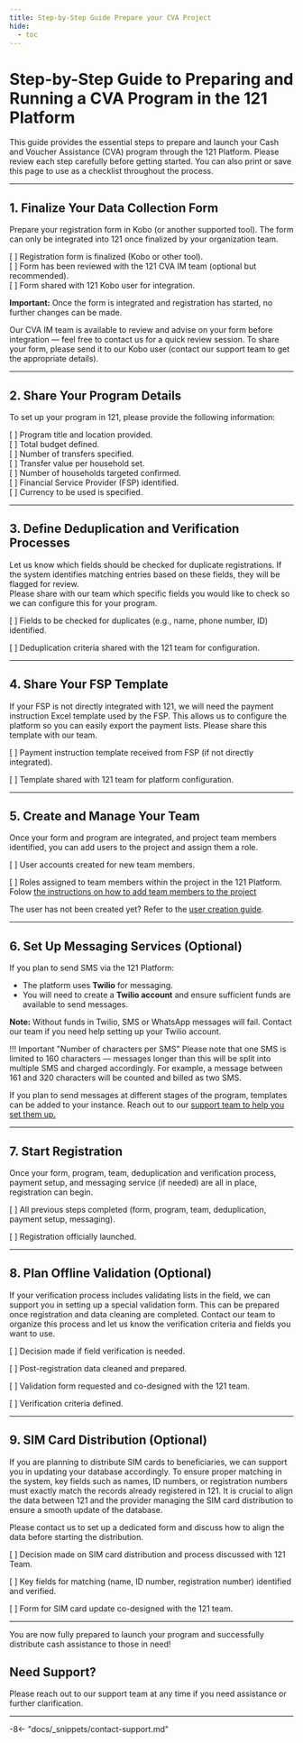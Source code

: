 ```yaml
---
title: Step-by-Step Guide Prepare your CVA Project
hide:
  - toc
---
```


# Step-by-Step Guide to Preparing and Running a CVA Program in the 121 Platform

This guide provides the essential steps to prepare and launch your Cash and Voucher Assistance (CVA) program through the 121 Platform. Please review each step carefully before getting started. You can also print or save this page to use as a checklist throughout the process.

---

## 1. Finalize Your Data Collection Form  

Prepare your registration form in Kobo (or another supported tool). The form can only be integrated into 121 once finalized by your organization team.

 [ ] Registration form is finalized (Kobo or other tool).  
 [ ] Form has been reviewed with the 121 CVA IM team (optional but recommended).  
 [ ] Form shared with 121 Kobo user for integration.

**Important:** Once the form is integrated and registration has started, no further changes can be made.  

Our CVA IM team is available to review and advise on your form before integration — feel free to contact us for a quick review session.
To share your form, please send it to our Kobo user (contact our support team to get the appropriate details).  

---

## 2. Share Your Program Details  

To set up your program in 121, please provide the following information:  

  [ ] Program title and location provided.  
  [ ] Total budget defined.  
  [ ] Number of transfers specified.  
  [ ] Transfer value per household set.  
  [ ] Number of households targeted confirmed.  
  [ ] Financial Service Provider (FSP) identified.  
  [ ] Currency to be used is specified.  

---

## 3. Define Deduplication and Verification Processes  

Let us know which fields should be checked for duplicate registrations. If the system identifies matching entries based on these fields, they will be flagged for review.  
Please share with our team which specific fields you would like to check so we can configure this for your program.  

  [ ] Fields to be checked for duplicates (e.g., name, phone number, ID) identified.
  
  [ ] Deduplication criteria shared with the 121 team for configuration.

---

## 4. Share Your FSP Template  

If your FSP is not directly integrated with 121, we will need the payment instruction Excel template used by the FSP. This allows us to configure the platform so you can easily export the payment lists. Please share this template with our team.

  [ ] Payment instruction template received from FSP (if not directly integrated).
  
  [ ] Template shared with 121 team for platform configuration.

---

## 5. Create and Manage Your Team  

Once your form and program are integrated, and project team members identified, you can add users to the project and assign them a role.
  
  [ ] User accounts created for new team members.
  
  [ ] Roles assigned to team members within the project in the 121 Platform. Folow [the instructions on how to add team members to the project](../team/add-team-members.md)

The user has not been created yet? Refer to the [user creation guide](../users/add-users.md).

---

## 6. Set Up Messaging Services (Optional)  

If you plan to send SMS via the 121 Platform:  

- The platform uses **Twilio** for messaging.  
- You will need to create a **Twilio account** and ensure sufficient funds are available to send messages.  

**Note:** Without funds in Twilio, SMS or WhatsApp messages will fail. Contact our team if you need help setting up your Twilio account.  

!!! Important "Number of characters per SMS"
  Please note that one SMS is limited to 160 characters — messages longer than this will be split into multiple SMS and charged accordingly. For example, a message between 161 and 320 characters will be counted and billed as two SMS.

If you plan to send messages at different stages of the program, templates can be added to your instance. Reach out to our [support team to help you set them up.](../general/support-contact.md)

---

## 7. Start Registration  

Once your form, program, team, deduplication and verification process, payment setup, and messaging service (if needed) are all in place, registration can begin.

  [ ] All previous steps completed (form, program, team, deduplication, payment setup, messaging).
  
  [ ] Registration officially launched.

---

## 8. Plan Offline Validation (Optional)  

If your verification process includes validating lists in the field, we can support you in setting up a special validation form. This can be prepared once registration and data cleaning are completed. Contact our team to organize this process and let us know the verification criteria and fields you want to use.

  [ ] Decision made if field verification is needed.
  
  [ ] Post-registration data cleaned and prepared.
  
  [ ] Validation form requested and co-designed with the 121 team.
  
  [ ] Verification criteria defined.

---

## 9. SIM Card Distribution (Optional)  

If you are planning to distribute SIM cards to beneficiaries, we can support you in updating your database accordingly. To ensure proper matching in the system, key fields such as names, ID numbers, or registration numbers must exactly match the records already registered in 121. It is crucial to align the data between 121 and the provider managing the SIM card distribution to ensure a smooth update of the database.

Please contact us to set up a dedicated form and discuss how to align the data before starting the distribution.

  [ ] Decision made on SIM card distribution and process discussed with 121 Team.
  
  [ ] Key fields for matching (name, ID number, registration number) identified and verified.
  
  [ ] Form for SIM card update co-designed with the 121 team.

---

You are now fully prepared to launch your program and successfully distribute cash assistance to those in need!

## Need Support?  

Please reach out to our support team at any time if you need assistance or further clarification.  

---

-8<- "docs/_snippets/contact-support.md"
